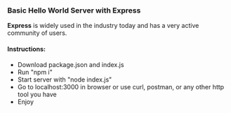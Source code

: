 ### Basic Hello World Server with Express

**Express** is widely used in the industry today and has a very active community of users.

#### Instructions:

- Download package.json and index.js
- Run "npm i"
- Start server with "node index.js"
- Go to localhost:3000 in browser or use curl, postman, or any other http tool you have
- Enjoy
